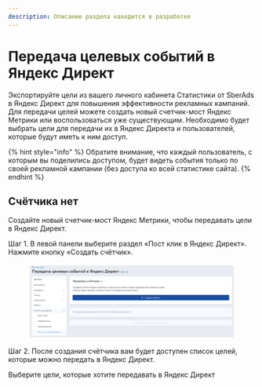 ```yaml
---
description: Описание раздела находится в разработке
---
```


# Передача целевых событий в Яндекс Директ

Экспортируйте цели из вашего личного кабинета Статистики от SberAds в Яндекс Директ для повышения эффективности рекламных кампаний. Для передачи целей можете создать новый счетчик-мост Яндекс Метрики или воспользоваться уже существующим. Необходимо будет выбрать цели для передачи их в Яндекс Директа и пользователей, которые будут иметь к ним доступ.

{% hint style="info" %}
Обратите внимание, что каждый пользователь, с которым вы поделились доступом, будет видеть события только по своей рекламной кампании (без доступа ко всей статистике сайта).
{% endhint %}

## Счётчика нет

Создайте новый счетчик-мост Яндекс Метрики, чтобы передавать цели в Яндекс Директ.

Шаг 1.  В левой панели выберите раздел «Пост клик в Яндекс Директ». Нажмите кнопку «Создать счётчик».

<figure><img src="../../.gitbook/assets/new-top100.rambler.ru_stat_projects_7728268_post_click (1).png" alt=""><figcaption></figcaption></figure>

Шаг 2. После создания счётчика вам будет доступен список целей, которые можно передать в Яндекс Директ.&#x20;



Выберите цели, которые хотите передавать в Яндекс Директ

